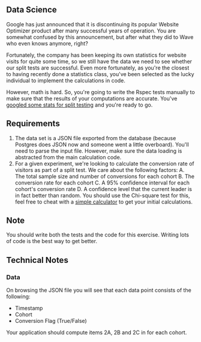 ## Data Science

Google has just announced that it is discontinuing its popular Website Optimizer product after many successful years of operation. You are somewhat confused by this announcement, but after what they did to Wave who even knows anymore, right?

Fortunately, the company has been keeping its own statistics for website visits for quite some time, so we still have the data we need to see whether our split tests are successful. Even more fortunately, as you're the closest to having recently done a statistics class, you've been selected as the lucky individual to implement the calculations in code.

However, math is hard. So, you're going to write the Rspec tests manually to make sure that the results of your computations are accurate. You've [googled some stats for split testing](http://visualwebsiteoptimizer.com/split-testing-blog/what-you-really-need-to-know-about-mathematics-of-ab-split-testing/) and you're ready to go.

## Requirements

1. The data set is a JSON file exported from the database (because Postgres does JSON now and someone went a little overboard). You'll need to parse the input file. However, make sure the data loading is abstracted from the main calculation code.
2. For a given experiment, we're looking to calculate the conversion rate of visitors as part of a split test. We care about the following factors:
  A. The total sample size and number of conversions for each cohort
  B. The conversion rate for each cohort
  C. A 95% confidence interval for each cohort's conversion rate 
  D. A confidence level that the current leader is in fact better than random. You should use the Chi-square test for this, feel free to cheat with a [simple calculator](http://www.usereffect.com/split-test-calculator) to get your initial calculations.

## Note

You should write both the tests and the code for this exercise. Writing lots of code is the best way to get better.

## Technical Notes

### Data

On browsing the JSON file you will see that each data point consists of the following:
  * Timestamp
  * Cohort
  * Conversion Flag (True/False)

Your application should compute items 2A, 2B and 2C in for each cohort.

###